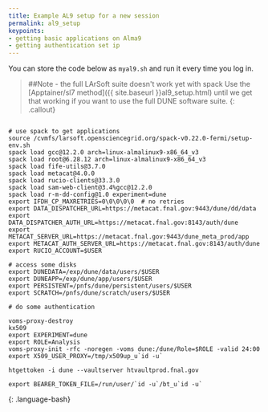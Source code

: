 ```yaml
---
title: Example AL9 setup for a new session
permalink: al9_setup
keypoints:
- getting basic applications on Alma9
- getting authentication set ip
--- 
```


You can store the code below as 
 `myal9.sh` and run it every time you log in. 

> ##Note - the full LArSoft suite doesn't work yet with spack
> Use the [Apptainer/sl7 method]({{ site.baseurl }}al9_setup.html) until we get that working if you want to use the full DUNE software suite. 
{: .callout}

~~~

# use spack to get applications
source /cvmfs/larsoft.opensciencegrid.org/spack-v0.22.0-fermi/setup-env.sh
spack load gcc@12.2.0 arch=linux-almalinux9-x86_64_v3
spack load root@6.28.12 arch=linux-almalinux9-x86_64_v3
spack load fife-utils@3.7.0
spack load metacat@4.0.0
spack load rucio-clients@33.3.0
spack load sam-web-client@3.4%gcc@12.2.0 
spack load r-m-dd-config@1.0 experiment=dune
export IFDH_CP_MAXRETRIES=0\0\0\0\0  # no retries
export DATA_DISPATCHER_URL=https://metacat.fnal.gov:9443/dune/dd/data
export DATA_DISPATCHER_AUTH_URL=https://metacat.fnal.gov:8143/auth/dune
export METACAT_SERVER_URL=https://metacat.fnal.gov:9443/dune_meta_prod/app
export METACAT_AUTH_SERVER_URL=https://metacat.fnal.gov:8143/auth/dune
export RUCIO_ACCOUNT=$USER

# access some disks
export DUNEDATA=/exp/dune/data/users/$USER
export DUNEAPP=/exp/dune/app/users/$USER
export PERSISTENT=/pnfs/dune/persistent/users/$USER
export SCRATCH=/pnfs/dune/scratch/users/$USER

# do some authentication

voms-proxy-destroy
kx509
export EXPERIMENT=dune
export ROLE=Analysis
voms-proxy-init -rfc -noregen -voms dune:/dune/Role=$ROLE -valid 24:00
export X509_USER_PROXY=/tmp/x509up_u`id -u`

htgettoken -i dune --vaultserver htvaultprod.fnal.gov

export BEARER_TOKEN_FILE=/run/user/`id -u`/bt_u`id -u`

~~~
{: .language-bash}
